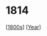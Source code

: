 # 1814

[[1800s]] [[Year]]

[//begin]: # "Autogenerated link references for markdown compatibility"
[1800s]: 1800s "1800s"
[year]: year "Year"
[//end]: # "Autogenerated link references"